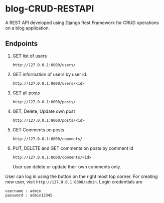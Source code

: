 # blog-CRUD-RESTAPI
A REST API developed using Django Rest Framework for CRUD operations on a blog application.

## Endpoints

1. GET list of users
   ```
   http://127.0.0.1:8000/users/
   ```
2. GET information of users by user id.
   ```
   http://127.0.0.1:8000/users/<id>
   ```
3. GET all posts
   ```
   http://127.0.0.1:8000/posts/
   ```
4. GET, Delete, Update own post
   ```
   http://127.0.0.1:8000/posts/<id>
   ```
5. GET Comments on posts
   ```
   http://127.0.0.1:8000/comments/
   ```
6. PUT, DELETE and GET comments on posts by comment id
   ```
   http://127.0.0.1:8000/comments/<id>
   ```
   User can delete or update their own comments only.
   
User can log in using the button on the right most top corner.
For creating new user, visit ``` http://127.0.0.1:8000/admin ```. 
Login credentials are 
```
username : admin
password : admin12345
```
